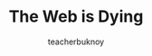 ---
title: "The Web is Dying"
description: 
image: /posts/homosexuality-wrong/cover.jpg
author: teacherbuknoy
category: opinion
language: en-US
---
